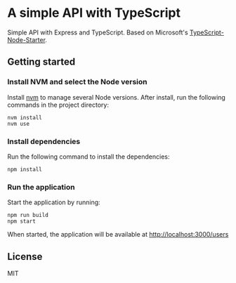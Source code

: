 # A simple API with TypeScript

Simple API with Express and TypeScript. Based on Microsoft's
[TypeScript-Node-Starter](https://github.com/microsoft/TypeScript-Node-Starter).

## Getting started

### Install NVM and select the Node version

Install [nvm](https://github.com/creationix/nvm) to manage several Node versions.
After install, run the following commands in the project directory:

```
nvm install
nvm use
```

### Install dependencies

Run the following command to install the dependencies:

```
npm install
```

### Run the application

Start the application by running:

```
npm run build
npm start
```

When started, the application will be available at [http://localhost:3000/users](http://localhost:3000/users)

## License
MIT
